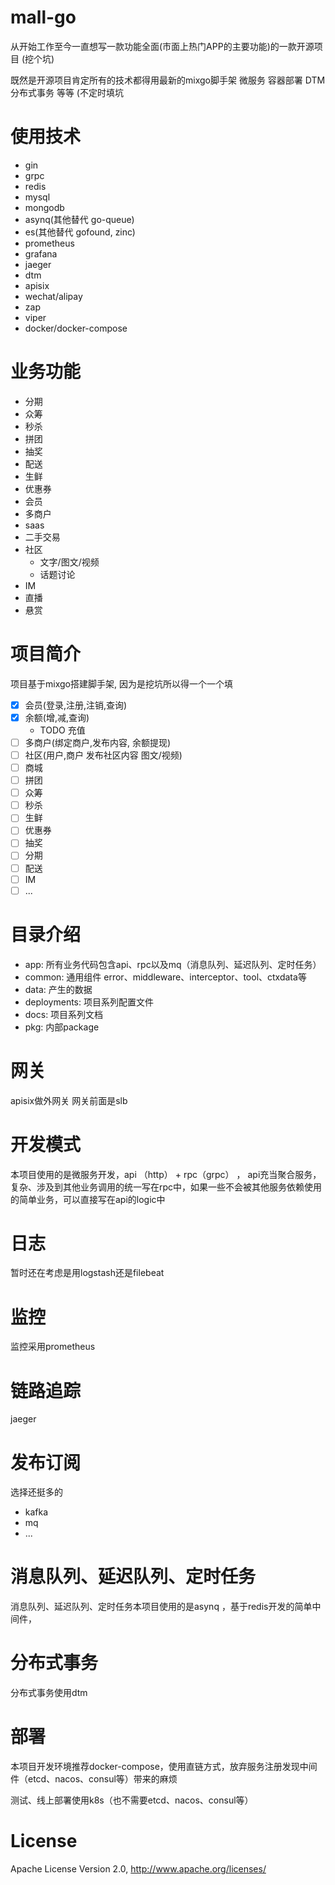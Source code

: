 # mall-go

从开始工作至今一直想写一款功能全面(市面上热门APP的主要功能)的一款开源项目 (挖个坑)

既然是开源项目肯定所有的技术都得用最新的mixgo脚手架 微服务 容器部署 DTM分布式事务 等等 (不定时填坑
# 使用技术
- gin
- grpc
- redis
- mysql
- mongodb
- asynq(其他替代 go-queue)
- es(其他替代 gofound, zinc)
- prometheus
- grafana
- jaeger
- dtm
- apisix
- wechat/alipay
- zap
- viper
- docker/docker-compose

# 业务功能
- 分期
- 众筹
- 秒杀
- 拼团
- 抽奖
- 配送
- 生鲜
- 优惠券
- 会员
- 多商户
- saas
- 二手交易
- 社区
  - 文字/图文/视频
  - 话题讨论
- IM
- 直播
- 悬赏

# 项目简介
项目基于mixgo搭建脚手架, 因为是挖坑所以得一个一个填
- [x] 会员(登录,注册,注销,查询)
- [x] 余额(增,减,查询)
  - TODO 充值
- [ ] 多商户(绑定商户,发布内容, 余额提现)
- [ ] 社区(用户,商户 发布社区内容 图文/视频)
- [ ] 商城
- [ ] 拼团
- [ ] 众筹
- [ ] 秒杀
- [ ] 生鲜
- [ ] 优惠券
- [ ] 抽奖
- [ ] 分期
- [ ] 配送
- [ ] IM
- [ ] ...

# 目录介绍

- app:  所有业务代码包含api、rpc以及mq（消息队列、延迟队列、定时任务）
- common: 通用组件 error、middleware、interceptor、tool、ctxdata等
- data: 产生的数据
- deployments: 项目系列配置文件
- docs: 项目系列文档
- pkg: 内部package

# 网关
apisix做外网关 网关前面是slb

# 开发模式
本项目使用的是微服务开发，api （http） + rpc（grpc） ， api充当聚合服务，复杂、涉及到其他业务调用的统一写在rpc中，如果一些不会被其他服务依赖使用的简单业务，可以直接写在api的logic中
# 日志
暂时还在考虑是用logstash还是filebeat
# 监控
监控采用prometheus
# 链路追踪
jaeger
# 发布订阅
选择还挺多的 
- kafka 
- mq
- ...
# 消息队列、延迟队列、定时任务
消息队列、延迟队列、定时任务本项目使用的是asynq ，基于redis开发的简单中间件，
# 分布式事务
分布式事务使用dtm
# 部署
本项目开发环境推荐docker-compose，使用直链方式，放弃服务注册发现中间件（etcd、nacos、consul等）带来的麻烦

测试、线上部署使用k8s（也不需要etcd、nacos、consul等）
# License
Apache License Version 2.0, http://www.apache.org/licenses/